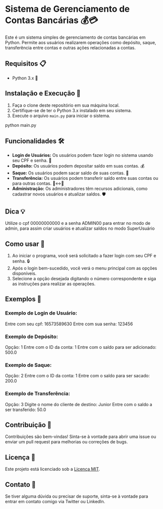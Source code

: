 # Sistema de Gerenciamento de Contas Bancárias 💰💳

Este é um sistema simples de gerenciamento de contas bancárias em Python. Permite aos usuários realizarem operações como depósito, saque, transferência entre contas e outras ações relacionadas a contas.

## Requisitos 📋

- Python 3.x 🐍

## Instalação e Execução 🚀

1. Faça o clone deste repositório em sua máquina local.
2. Certifique-se de ter o Python 3.x instalado em seu sistema.
3. Execute o arquivo `main.py` para iniciar o sistema.

python main.py

## Funcionalidades 🛠️

- **Login de Usuários:** Os usuários podem fazer login no sistema usando seu CPF e senha. 🔑
- **Depósito:** Os usuários podem depositar saldo em suas contas. 💰
- **Saque:** Os usuários podem sacar saldo de suas contas. 💸
- **Transferência:** Os usuários podem transferir saldo entre suas contas ou para outras contas. 💸↔️💸
- **Administração:** Os administradores têm recursos adicionais, como cadastrar novos usuários e atualizar saldos. 🛡️

## Dica 💡
Utilize o cpf 00000000000 e a senha ADMIN00 para entrar no modo de admin, para assim criar usuários e atualizar saldos no modo SuperUsuário

## Como usar 🤔

1. Ao iniciar o programa, você será solicitado a fazer login com seu CPF e senha. 🔒
2. Após o login bem-sucedido, você verá o menu principal com as opções disponíveis.
3. Selecione a opção desejada digitando o número correspondente e siga as instruções para realizar as operações.

## Exemplos 📝

### Exemplo de Login de Usuário:
Entre com seu cpf: 16573589630
Entre com sua senha: 123456

### Exemplo de Depósito:
Opção: 1
Entre com o ID da conta: 1
Entre com o saldo para ser adicionado: 500.0

### Exemplo de Saque:
Opção: 2
Entre com o ID da conta: 1
Entre com o saldo para ser sacado: 200.0

### Exemplo de Transferência:
Opção: 3
Digite o nome do cliente de destino: Junior
Entre com o saldo a ser transferido: 50.0

## Contribuição 🤝

Contribuições são bem-vindas! Sinta-se à vontade para abrir uma issue ou enviar um pull request para melhorias ou correções de bugs.

## Licença 📄

Este projeto está licenciado sob a [Licença MIT](LICENSE).

## Contato 📧

Se tiver alguma dúvida ou precisar de suporte, sinta-se à vontade para entrar em contato comigo via Twitter ou LinkedIn.

